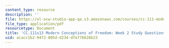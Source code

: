 ```yaml
---
content_type: resource
description: ''
file: https://ol-ocw-studio-app-qa.s3.amazonaws.com/courses/cc-111-modern-conceptions-of-freedom-spring-2013/acacc1b29472805dd234dfe776626b23_MITCC_111F12_Week3Ques.pdf
file_type: application/pdf
resourcetype: Document
title: 'CC.111s13 Modern Conceptions of Freedom: Week 2 Study Questions'
uid: acacc1b2-9472-805d-d234-dfe776626b23
---
```

